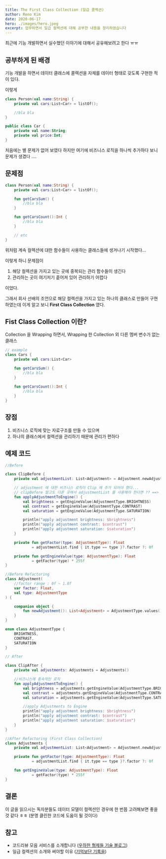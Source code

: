 ```yaml
---
title: The First Class Collection (일급 콜렉션)
author: Reno Kim
date: 2020-06-17
hero: ./images/hero.jpeg
excerpt: 업무하면서 일급 컬렉션에 대해 공부한 내용을 정리하였습니다 
---
```


최근에 기능 개발하면서 실수했던 이야기에 대해서 공유해보려고 한다 ㅠㅠ

## 공부하게 된 배경

기능 개발을 하면서 데이터 클래스에 콜렉션을 자체를 데이터 형태로 갖도록 구현한 적이 있다.

이렇게 

~~~ kotlin
class Person(val name:String) {
    private val cars:List<Car> = listOf();

    //bla bla
}

public class Car {
    private val name:String;
    private val price:Int;
}
~~~

처음에는 별 문제가 없어 보였다
하지만 여기에 비즈니스 로직을 하나씩 추가하다 보니 문제가 생겼다 ....


## 문제점

~~~kotlin
class Person(val name:String) {
    private val cars:List<Car> = listOf();

    fun getCarsSum() {
        //bla bla
    }

    fun getCarsCount():Int {
        //bla bla
    }

    // etc
}
~~~ 

위처럼 계속 컬렉션에 대한 함수들이 사용하는 클래스들에 생겨나기 시작했다...

이렇게 하니 문제점이

1. 해당 컬렉션을 가지고 있는 곳에 중복되는 관리 함수들이 생긴다
2. 관리하는 곳이 여기저기 흩어져 있어 관리하기 어렵다 

이었다.

그래서 회사 선배의 조언으로 해당 컬렉션을 가지고 있는 하나의 클래스로 만들어 구현하였는데 
이게 알고 보니 **First Class Collection** 였다.

## Fist Class Collection 이란?

Collection 을 Wrapping 하면서, Wrapping 한 Collection 외 다른 멤버 변수가 없는 클래스 

~~~ kotlin
// example
class Cars {
    private val cars:List<Car>

    fun getCarsSum() {
        //bla bla
    }
    
    fun getCarsCount():Int {
        //bla bla
    }
}
~~~

## 장점
1. 비즈니스 로직에 맞는 자료구조를 만들 수 있으며 
2. 하나의 클래스에서 컬렉션을 관리하기 때문에 관리가 편하다 

## 예제 코드

~~~kotlin
//Before

class ClipBefore {
    private val adjustmentList: List<Adjustment> = Adjustment.newAdjustment()

    // adjustment 에 대한 비즈니스 로직이 Clip 에 추가 되어야 했다...
    // clipBefore 말고도 다른 곳에서 adjustmentList 를 사용해야 한다면 ?? ==> Hell
    fun applyAdjustmentToEngine() {
        val brightness = getEngineValue(AdjustmentType.BRIGHTNESS)
        val contrast = getEngineValue(AdjustmentType.CONTRAST)
        val saturation = getEngineValue(AdjustmentType.SATURATION)

        println("apply adjustment brightness: $brightness")
        println("apply adjustment contrast: $contrast")
        println("apply adjustment saturation: $saturation")
    }

    private fun getFactor(type: AdjustmentType): Float
            = adjustmentList.find { it.type == type }?.factor ?: 0f

    private fun getEngineValue(type: AdjustmentType): Float
            = getFactor(type) * 255f
}

//Before Refactoring
class Adjustment(
    //factor range : 0f ~ 1.0f
    var factor: Float,
    val type: AdjustmentType
) {

    companion object {
        fun newAdjustment(): List<Adjustment> = AdjustmentType.values().map { Adjustment(0.5f, it) }
    }
}

enum class AdjustmentType {
    BRIGHTNESS,
    CONTRAST,
    SATURATION
}
~~~

~~~kotlin
// After

class ClipAfter {
    private val adjustments: Adjustments = Adjustments()

    //비즈니스에 종속적인 로직
    fun applyAdjustmentToEngine() {
        val brightness = adjustments.getEngineValue(AdjustmentType.BRIGHTNESS)
        val contrast = adjustments.getEngineValue(AdjustmentType.CONTRAST)
        val saturation = adjustments.getEngineValue(AdjustmentType.SATURATION)

        //apply Adjustments to Engine
        println("apply adjustment brightness: $brightness")
        println("apply adjustment contrast: $contrast")
        println("apply adjustment saturation: $saturation")
    }
}

//After Refactoring (First Class Collection)
class Adjustments {
    private val adjustmentList: List<Adjustment> = Adjustment.newAdjustment()

    private fun getFactor(type: AdjustmentType): Float
            = adjustmentList.find { it.type == type }?.factor ?: 0f

    fun getEngineValue(type: AdjustmentType): Float
            = getFactor(type) * 255f
}

~~~

## 결론
이 글을 읽으시는 독자분들도 데이터 모델이 컬렉션인 경우에 한 번쯤 고려해보면 좋을 것 같다 ㅎㅎ (분명 클린한 코드에 도움이 될 것이다)

## 참고 
- 코드리뷰 모음 서비스를 소개합니다 ([우하한 형제들 기술 블로그](https://woowabros.github.io/techcourse/2020/06/05/techcourse-javable.html))
- 일급 컬렉션의 소개와 써야할 이유 ([기억보단 기록을](https://jojoldu.tistory.com/412))
